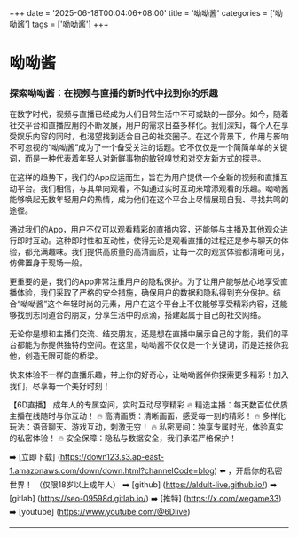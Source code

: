 +++
date = '2025-06-18T00:04:06+08:00'
title = '呦呦酱'
categories = ['呦呦酱']
tags = ['呦呦酱']
+++

# 呦呦酱

### 探索呦呦酱：在视频与直播的新时代中找到你的乐趣

在数字时代，视频与直播已经成为人们日常生活中不可或缺的一部分。如今，随着社交平台和直播应用的不断发展，用户的需求日益多样化。我们深知，每个人在享受娱乐内容的同时，也渴望找到适合自己的社交圈子。在这个背景下，作用与影响不可忽视的“呦呦酱”成为了一个备受关注的话题。它不仅仅是一个简简单单的关键词，而是一种代表着年轻人对新鲜事物的敏锐嗅觉和对交友新方式的探寻。

在这样的趋势下，我们的App应运而生，旨在为用户提供一个全新的视频和直播互动平台。我们相信，与其单向观看，不如通过实时互动来增添观看的乐趣。呦呦酱能够唤起无数年轻用户的热情，成为他们在这个平台上尽情展现自我、寻找共鸣的途径。

通过我们的App，用户不仅可以观看精彩的直播内容，还能够与主播及其他观众进行即时互动。这种即时性和互动性，使得无论是观看直播的过程还是参与聊天的体验，都充满趣味。我们提供高质量的高清画质，让每一次的观赏体验都清晰可见，仿佛置身于现场一般。

更重要的是，我们的App非常注重用户的隐私保护。为了让用户能够放心地享受直播体验，我们采取了严格的安全措施，确保用户的数据和隐私得到充分保护。结合“呦呦酱”这个年轻时尚的元素，用户在这个平台上不仅能够享受精彩内容，还能够找到志同道合的朋友，分享生活中的点滴，搭建起属于自己的社交网络。

无论你是想和主播们交流、结交朋友，还是想在直播中展示自己的才能，我们的平台都能为你提供独特的空间。在这里，呦呦酱不仅仅是一个关键词，而是连接你我他，创造无限可能的桥梁。

快来体验不一样的直播乐趣，带上你的好奇心，让呦呦酱伴你探索更多精彩！加入我们，尽享每一个美好时刻！

【6D直播】
成年人的专属空间，实时互动尽享精彩
🔥 精选主播：每天数百位优质主播在线随时与你互动！
🔥 高清画质：清晰画面，感受每一刻的精彩！
🔥 多样化玩法：语音聊天、游戏互动，刺激无穷！
🔥 私密房间：独享专属时光，体验真实的私密体验！
🔥 安全保障：隐私与数据安全，我们承诺严格保护！

➡️ [立即下载] (https://down123.s3.ap-east-1.amazonaws.com/down/down.html?channelCode=blog) ⬅️ ，开启你的私密世界！
（仅限18岁以上成年人）
➡️ [github] (https://aldult-live.github.io/)
➡️ [gitlab] (https://seo-09598d.gitlab.io/)
➡️ [推特] (https://x.com/wegame33)
➡️ [youtube] (https://www.youtube.com/@6Dlive)

---
